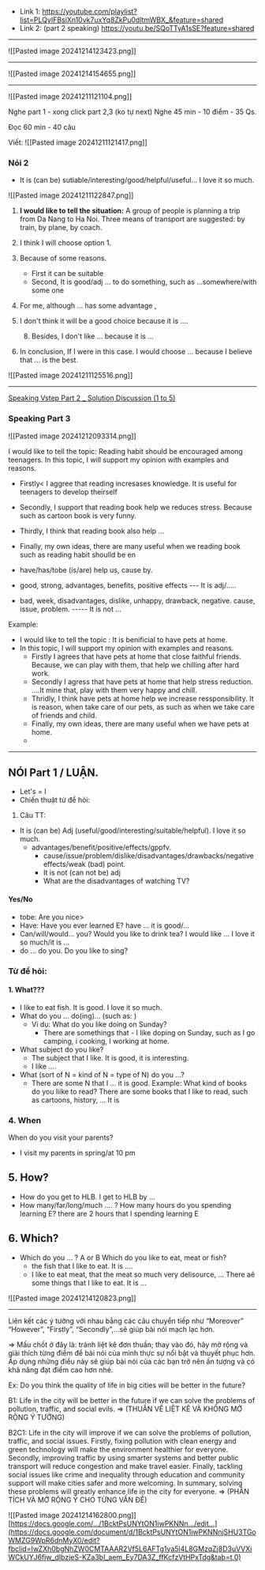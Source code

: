 - Link 1: https://youtube.com/playlist?list=PLQyIFBsiXn10vk7uxYq8ZkPu0dltmWBX_&feature=shared
- Link 2: (part 2 speaking) https://youtu.be/SQoTTyA1sSE?feature=shared

------------
![[Pasted image 20241214123423.png]]

---
![[Pasted image 20241214154655.png]]

---


![[Pasted image 20241211121104.png]]


Nghe part 1 - xong click part 2,3 (ko tự next)
Nghe 45 min - 10 điểm - 35 Qs. 

Đọc 60 min - 40 câu 

Viết: 
![[Pasted image 20241211121417.png]]


### Nói 2 
- It is (can be) sutiable/interesting/good/helpful/useful... I love it so much. 

![[Pasted image 20241211122847.png]]


1. **I would like to tell the situation:** A group of people is planning a trip from Da Nang to Ha Noi. Three means of transport are suggested: by train, by plane, by coach. 

2. I think I will choose option 1. 
3. Because of some reasons. 
	- First it can be suitable 
	- Second, It is good/adj ... to do something, such as ...somewhere/with some one 
6. For me, although ... has some advantage , 
7. I don't think it will be a good choice because it is ....

	8. Besides, I don't like ... because it is ...

9. In conclusion, If I were in this case. I would choose ... because I believe that ... is the best. 

![[Pasted image 20241211125516.png]]

--------
[Speaking Vstep Part 2 _ Solution Discussion (1 to 5)](https://www.youtube.com/playlist?list=PL3XSOaYozHNPhnI5GGRZWbJ6RVTCjd5jZ)


### Speaking Part 3 

![[Pasted image 20241212093314.png]]

I would like to tell the topic: Reading habit should be encouraged among teenagers. 
In this topic, I will support my opinion with examples and reasons. 
- Firstly< I aggree that reading incresases knowledge. It is useful for teenagers to develop theirself
- Secondly, I support that reading book help we reduces stress. Because such as cartoon book is very funny. 
- Thirdly, I think that reading book also help ...
- Finally, my own ideas, there are many useful when we reading book such as reading habit shoulld be en

- have/has/tobe (is/are) help us, cause by. 
-  good, strong, advantages, benefits, positive effects --- It is adj/.....
-  bad, week, disadvantages, dislike, unhappy, drawback, negative. cause, issue, problem. ----- It is not ... 

Example: 
- I would like to tell the topic : It is benificial to have pets at home. 
- In this topic, I will support my opinion with examples and reasons. 
	- Firstly I agrees that have pets at home that close faithful friends. Because, we can play with them, that help we chilling after hard work. 
	- Secondly I agress that have pets at home that help stress reduction. ....It mine that, play with them very happy and chill. 
	- Thridly, I think have pets at home help we increase ressponsibility. It is reason, when take care of our pets, as such as when we take care of friends and child. 
	- Finally, my own ideas, there are many useful when we have pets at home. 
	- 
---
## NÓI Part 1 / LUẬN.  

- Let's = I
- Chiến thuật từ để hỏi: 

1. Câu TT: 
- It is (can be) Adj (useful/good/interesting/suitable/helpful). I love it so much. 
	- advantages/benefit/positive/effects/gppfv. 
      -  cause/issue/problem/dislike/disadvantages/drawbacks/negative effects/weak (bad) point. 
      - It is not (can not be) adj 
      - What are the disadvantages of watching TV?

#### Yes/No 
- tobe: Are you nice> 
- Have: Have you ever learned E? have ... it is good/...
- Can/will/would... you? Would you like to drink tea? I would like ... I love it so much/it is ... 
- do ... do you. Do you like to sing? 
### Từ để hỏi: 

#### 1. What??? 
- I like to eat fish. It is good. I love it so much. 
- What do you ... do(ing)... (such as: )
	- Ví dụ: What do you like doing on Sunday? 
		- There are somethings that - I like doping on Sunday, such as I go camping, i  cooking, I working at home. 
- What subject do you like? 
	- The subject that I like. It is good, it is interesting. 
	- I like .... 
- What (sort of N = kind of N = type of N) do you ...?
	- There are some N that I ... it is good. 
Example: What kind of books do you liike to read? 
	There are some books that I like to read, such as cartoons, history, ... It is 

 ### 4. When 
 When do you visit your parents? 
- I visit my parents in spring/at 10 pm 
## 5. How? 
- How do you get to HLB. I get to HLB by ...
- How many/far/long/much .... ? 
How many hours do you spending learning E? 
there are 2 hours that I spending learning E

## 6. Which? 
- Which do you ... ? A or B 
Which do you like to eat, meat or fish? 
	- the fish that I like to eat. It is .... 
	- I like to eat meat, that the meat so much very delisource, ... There aê some things that I like to eat. It is ... 



![[Pasted image 20241214120823.png]]

---
Liên kết các ý tưởng với nhau bằng các câu chuyển tiếp như “Moreover” “However”, “Firstly”, “Secondly”,...sẽ giúp bài nói mạch lạc hơn.

=> Mấu chốt ở đây là: tránh liệt kê đơn thuần; thay vào đó, hãy mở rộng và giải thích từng điểm để bài nói của mình thực sự nổi bật và thuyết phục hơn. Áp dụng những điều này sẽ giúp bài nói của các bạn trở nên ấn tượng và có khả năng đạt điểm cao hơn nhé.

Ex: Do you think the quality of life in big cities will be better in the future?

B1: Life in the city will be better in the future if we can solve the problems of pollution, traffic, and social evils. => (THUẦN VỀ LIỆT KÊ VÀ KHÔNG MỞ RỘNG Ý TƯỞNG)

B2C1: Life in the city will improve if we can solve the problems of pollution, traffic, and social issues. Firstly, fixing pollution with clean energy and green technology will make the environment healthier for everyone. Secondly, improving traffic by using smarter systems and better public transport will reduce congestion and make travel easier. Finally, tackling social issues like crime and inequality through education and community support will make cities safer and more welcoming. In summary, solving these problems will greatly enhance life in the city for everyone. => (PHÂN TÍCH VÀ MỞ RỘNG Ý CHO TỪNG VẤN ĐỀ)

![[Pasted image 20241214162800.png]]
[https://docs.google.com/.../1BcktPsUNYtON1iwPKNNn.../edit...](https://docs.google.com/document/d/1BcktPsUNYtON1iwPKNNnjSHU3TGoWMZG9WpR6dnMyX0/edit?fbclid=IwZXh0bgNhZW0CMTAAAR2Vf5L6AFTg1ya5l4L8GMzqZj8D3uVVXiWCkUYJ6fjw_dIbzjeS-KZa3bI_aem_Ey7DA3Z_ffKcfzVtHPxTdg&tab=t.0)